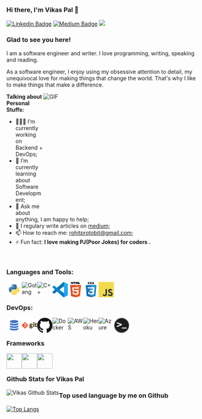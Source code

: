 
### Hi there, I'm Vikas Pal 👋

[![Linkedin Badge](https://img.shields.io/badge/-LinkedIn-0e76a8?style=flat-square&logo=Linkedin&logoColor=white)](https://www.linkedin.com/in/palrohitg/)
[![Medium Badge](https://img.shields.io/badge/medium-%2312100E.svg?&style=for-square&logo=medium&logoColor=white)](https://palrohitg.medium.com/)
![](https://komarev.com/ghpvc/?username=palrohitg&color=dc143c)
</p>

### Glad to see you here!
<!-- ### Glad to see you here! &nbsp; ![](https://visitor-badge.glitch.me/badge?page_id=Gapur.Gapur) -->

I am a software engineer and writer. I love programming, writing, speaking and reading.

As a software engineer, I enjoy using my obsessive attention to detail, my unequivocal love for making things that change the world. That's why I like to make things that make a difference.

<img align="right" alt="GIF" src="https://github.com/Gapur/Gapur/blob/master/coding.gif?raw=true" width="408" height="318" />
  

**Talking about Personal Stuffs:**

- 👨🏻‍💻 I’m currently working on Backend + DevOps;
- 🚀 I’m currently learning about Software Development;
- 💬 Ask me about anything, I am happy to help;
- 📝 I regulary write articles on [medium](https://palrohitg.medium.com/);
- 📫 How to reach me: rohitprotobit@gmail.com;
- ⚡ Fun fact:  <strong>I love making PJ(Poor Jokes) for coders .</strong>
<!-- - 📝 [Resume](https://gkassym.netlify.app/Resume.pdf). -->

</br>

### Languages and Tools:
<img align="left" alt="Python" width="40px" src="https://raw.githubusercontent.com/github/explore/80688e429a7d4ef2fca1e82350fe8e3517d3494d/topics/python/python.png" />
<img align="left" alt="Golang" width="40px" src="https://user-images.githubusercontent.com/40069230/208296927-7fff5e7c-342b-4405-a19f-24993b6c05c2.jpg" />
<img align="left" alt="C++" width="40px" src="https://user-images.githubusercontent.com/40069230/121515525-e6776480-ca0a-11eb-9c4b-aad2ac14bcce.png" />
<img align="left" alt="Visual Studio Code" width="40px" src="https://raw.githubusercontent.com/github/explore/80688e429a7d4ef2fca1e82350fe8e3517d3494d/topics/visual-studio-code/visual-studio-code.png" />
<img align="left" alt="HTML5" width="40px" src="https://raw.githubusercontent.com/github/explore/80688e429a7d4ef2fca1e82350fe8e3517d3494d/topics/html/html.png" />
<img align="left" alt="CSS3" width="40px" src="https://raw.githubusercontent.com/github/explore/80688e429a7d4ef2fca1e82350fe8e3517d3494d/topics/css/css.png" />
<img align="left" alt="JavaScript" width="40px" src="https://raw.githubusercontent.com/github/explore/80688e429a7d4ef2fca1e82350fe8e3517d3494d/topics/javascript/javascript.png" />
<br>
<br>

### DevOps: 
<img align="left" alt="SQL" width="40px" src="https://raw.githubusercontent.com/github/explore/80688e429a7d4ef2fca1e82350fe8e3517d3494d/topics/sql/sql.png" />
<img align="left" alt="Git" width="40px" src="https://raw.githubusercontent.com/github/explore/80688e429a7d4ef2fca1e82350fe8e3517d3494d/topics/git/git.png" />
<img align="left" alt="GitHub" width="40px" src="https://raw.githubusercontent.com/github/explore/78df643247d429f6cc873026c0622819ad797942/topics/github/github.png" />
<img align="left" alt="Docker" width="40px" src="https://user-images.githubusercontent.com/40069230/121513862-f42bea80-ca08-11eb-8120-5513da63a74f.png" />
<img align="left" alt="AWS" width="40px" src="https://user-images.githubusercontent.com/40069230/121514317-803e1200-ca09-11eb-847b-5a285b3d35c5.png" />
<img align="left" alt="Heroku" width="40px" src="https://user-images.githubusercontent.com/40069230/121514449-a9f73900-ca09-11eb-813a-a0ec5a48e990.png" />
<img align="left" alt="Azure" width="40px" src="https://user-images.githubusercontent.com/40069230/121514528-c09d9000-ca09-11eb-9550-111cb934212f.jpeg" />
<img align="left" alt="Terminal" width="40px" src="https://raw.githubusercontent.com/github/explore/80688e429a7d4ef2fca1e82350fe8e3517d3494d/topics/terminal/terminal.png" />

<br/>
<br/>

### Frameworks
<img align="left" height = "40px" width="40px" src="https://cdn.jsdelivr.net/npm/simple-icons@v3/icons/django.svg" />
<img align="left" height = "40px" width="40px" src="https://cdn.jsdelivr.net/npm/simple-icons@v3/icons/flask.svg" />
<img align="left" height = "40px" width="40px" src="https://cdn.jsdelivr.net/npm/simple-icons@v3/icons/bootstrap.svg" />

<br />
<br />

### Github Stats for Vikas Pal

<img align="left" alt="Vikas Github Stats" src="https://github-readme-stats.vercel.app/api?username=palrohitg&show_icons=true&hide_border=true&theme=radical&&count_private=true&include_all_commits=true" />

### Top used language by me on Github

[![Top Langs](https://github-readme-stats.vercel.app/api/top-langs/?username=palrohitg)](https://github.com/anuraghazra/github-readme-stats)

